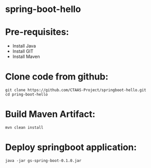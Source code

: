 # spring-boot-hello

# Pre-requisites:
  - Install Java
  - Install GIT
  - Install Maven
  
# Clone code from github:
    git clone https://github.com/CTAAS-Project/springboot-hello.git
    cd pring-boot-hello
# Build Maven Artifact:
    mvn clean install
# Deploy springboot application:
    java -jar gs-spring-boot-0.1.0.jar

